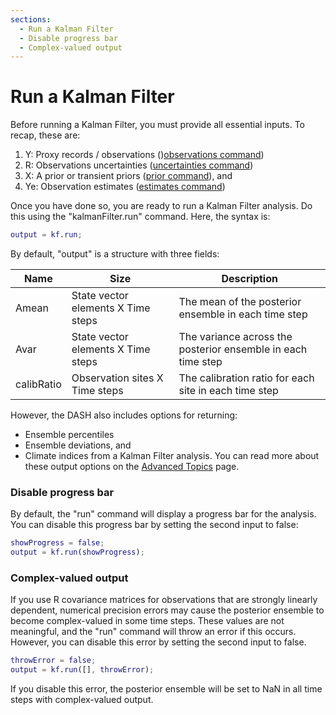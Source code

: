 ```yaml
---
sections:
  - Run a Kalman Filter
  - Disable progress bar
  - Complex-valued output
---
```


# Run a Kalman Filter

Before running a Kalman Filter, you must provide all essential inputs. To recap, these are:
1. Y: Proxy records / observations ()[observations command](observations))
2. R: Observations uncertainties ([uncertainties command](uncertainties))
3. X: A prior or transient priors ([prior command](prior)), and
4. Ye: Observation estimates ([estimates command](estimates))

Once you have done so, you are ready to run a Kalman Filter analysis. Do this using the "kalmanFilter.run" command. Here, the syntax is:
```matlab
output = kf.run;
```

By default, "output" is a structure with three fields:

Name | Size | Description
---- | ---- | -----------
Amean | State vector elements X Time steps | The mean of the posterior ensemble in each time step
Avar | State vector elements X Time steps | The variance across the posterior ensemble in each time step
calibRatio | Observation sites X Time steps | The calibration ratio for each site in each time step

However, the DASH also includes options for returning:
* Ensemble percentiles
* Ensemble deviations, and
* Climate indices
from a Kalman Filter analysis. You can read more about these output options on the [Advanced Topics](advanced) page.

### Disable progress bar
By default, the "run" command will display a progress bar for the analysis. You can disable this progress bar by setting the second input to false:
```matlab
showProgress = false;
output = kf.run(showProgress);
```

### Complex-valued output
If you use R covariance matrices for observations that are strongly linearly dependent, numerical precision errors may cause the posterior ensemble to become complex-valued in some time steps. These values are not meaningful, and the "run" command will throw an error if this occurs. However, you can disable this error by setting the second input to false.
```matlab
throwError = false;
output = kf.run([], throwError);
```
If you disable this error, the posterior ensemble will be set to NaN in all time steps with complex-valued output.
